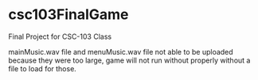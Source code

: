 # csc103FinalGame
Final Project for CSC-103 Class

mainMusic.wav file and menuMusic.wav file not able to be uploaded because they were too large, game will not run without properly without a file to load for those.

